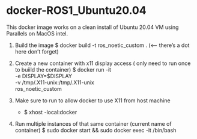 # docker-ROS1_Ubuntu20.04
This docker image works on a clean install of Ubuntu 20.04 VM using Parallels on MacOS intel.

1. Build the image
	$ docker build -t ros_noetic_custom .   (<— there’s a dot here don’t forget)

2. Create a new container with x11 display access ( only need to run once to buiild the container)
	$ docker run -it \
  -e DISPLAY=$DISPLAY \
  -v /tmp/.X11-unix:/tmp/.X11-unix \
  ros_noetic_custom

3. Make sure to run to allow docker to use X11 from host machine
   - $ xhost -local:docker 
4. Run multiple instances of that same container (current name of container)
	$ sudo docker start <container-name> && sudo docker exec -it <container-name> /bin/bash

